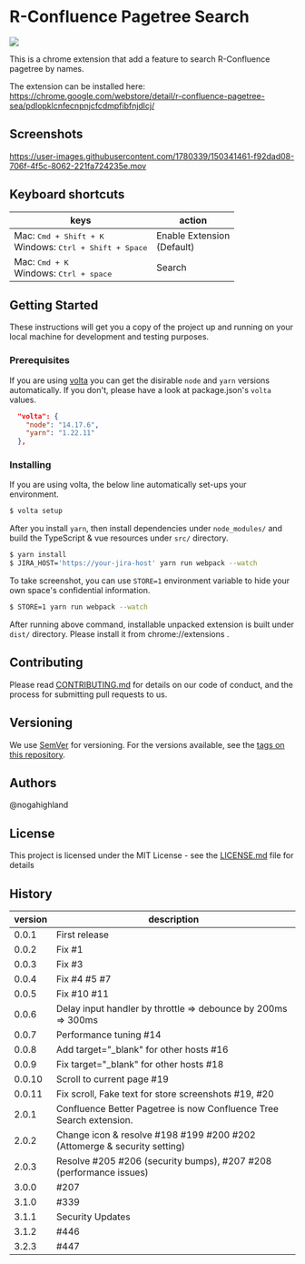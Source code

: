 # R-Confluence Pagetree Search

![](https://github.com/nogahighland/confluence-pagetree-search/actions/workflows/build.yml/badge.svg?branch=r-confluence)


This is a chrome extension that add a feature to search R-Confluence pagetree by names.

The extension can be installed here:
https://chrome.google.com/webstore/detail/r-confluence-pagetree-sea/pdlopklcnfecnpnjcfcdmpfibfnjdlcj/

## Screenshots

https://user-images.githubusercontent.com/1780339/150341461-f92dad08-706f-4f5c-8062-221fa724235e.mov

## Keyboard shortcuts

| keys | action |
|-----|-----|
| Mac: <kbd> <kbd> Cmd </kbd> + <kbd> Shift </kbd> + <kbd> K </kbd> </kbd> <br> Windows: <kbd> <kbd> Ctrl </kbd> + <kbd> Shift </kbd> + <kbd> Space </kbd> </kbd> | Enable Extension <br> (Default) |
| Mac: <kbd> <kbd> Cmd </kbd> + <kbd> K </kbd> </kbd><br> Windows: <kbd> <kbd> Ctrl </kbd> + <kbd> space </kbd> </kbd> | Search |

## Getting Started

These instructions will get you a copy of the project up and running on your local machine for development and testing purposes.

### Prerequisites

If you are using [volta](https://volta.sh/) you can get the disirable `node` and `yarn` versions automatically. If you don't, please have a look at package.json's `volta` values.

```json
  "volta": {
    "node": "14.17.6",
    "yarn": "1.22.11"
  },
```

### Installing

If you are using volta, the below line automatically set-ups your environment.

```sh
$ volta setup
```

After you install `yarn`, then install dependencies under `node_modules/` and build the TypeScript & vue resources under `src/` directory.

```sh
$ yarn install
$ JIRA_HOST='https://your-jira-host' yarn run webpack --watch
```

To take screenshot, you can use `STORE=1` environment variable to hide your own space's confidential information.

```sh
$ STORE=1 yarn run webpack --watch
```

After running above command, installable unpacked extension is built under `dist/` directory.
Please install it from chrome://extensions .

## Contributing

Please read [CONTRIBUTING.md](https://gist.github.com/PurpleBooth/b24679402957c63ec426) for details on our code of conduct, and the process for submitting pull requests to us.

## Versioning

We use [SemVer](http://semver.org/) for versioning. For the versions available, see the [tags on this repository](https://github.com/nogahighland/confluence-better-pagetree/tags).

## Authors

@nogahighland

## License

This project is licensed under the MIT License - see the [LICENSE.md](LICENSE.md) file for details

## History

version|description
---|---
0.0.1|First release
0.0.2|Fix #1
0.0.3|Fix #3
0.0.4|Fix #4 #5 #7
0.0.5|Fix #10 #11
0.0.6|Delay input handler by throttle => debounce by 200ms => 300ms
0.0.7|Performance tuning #14
0.0.8|Add target="_blank" for other hosts #16
0.0.9|Fix target="_blank" for other hosts #18
0.0.10|Scroll to current page #19
0.0.11|Fix scroll, Fake text for store screenshots #19, #20
2.0.1|Confluence Better Pagetree is now Confluence Tree Search extension.
2.0.2|Change icon & resolve #198 #199 #200 #202 (Attomerge & security setting)
2.0.3|Resolve #205 #206 (security bumps), #207 #208 (performance issues)
3.0.0| #207
3.1.0| #339
3.1.1| Security Updates
3.1.2| #446
3.2.3| #447
